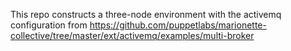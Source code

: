 This repo constructs a three-node environment with the activemq configuration
from
https://github.com/puppetlabs/marionette-collective/tree/master/ext/activemq/examples/multi-broker
